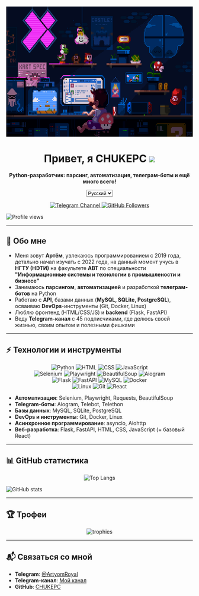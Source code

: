 <p align="center">
  <img 
    src="https://github.com/CHUKEPC/CHUKEPC/blob/main/images/banner.gif" 
    alt="banner" 
    width="600" 
    height="350"
  />
</p>

<h1 align="center">
  <span id="greeting">Привет, я CHUKEPC</span> <img src="https://media.giphy.com/media/hvRJCLFzcasrR4ia7z/giphy.gif" width="30px"/>
</h1>

<p align="center">
  <b><span id="description">Python-разработчик: парсинг, автоматизация, телеграм-боты и ещё много всего!</span></b>
</p>

<p align="center">
  <select id="language-select">
    <option value="ru">Русский</option>
    <option value="en">English</option>
  </select>
</p>

<p align="center">
  <!-- Бэйдж на ваш телеграм-канал. Замените ссылку на нужную -->
  <a href="https://t.me/cnukepcdev" target="_blank">
    <img src="https://img.shields.io/badge/Telegram%20Channel-40%2B%20подписчиков-blue?style=for-the-badge&logo=telegram" alt="Telegram Channel"/>
  </a>

  <!-- Бэйдж на ваши подписчики на GitHub -->
  <a href="https://github.com/CHUKEPC" target="_blank">
    <img src="https://img.shields.io/github/followers/CHUKEPC?style=for-the-badge&label=Follow&logo=github" alt="GitHub Followers"/>
  </a>

  <!-- Бэйдж со счётчиком просмотров профиля -->
  <img 
    src="https://komarev.com/ghpvc/?username=CHUKEPC&color=blue" 
    alt="Profile views" 
    style="max-width:100%;"
  />
</p>

<script>
  const languageSelect = document.getElementById('language-select');
  const greeting = document.getElementById('greeting');
  const description = document.getElementById('description');

  const translations = {
    ru: {
      greeting: 'Привет, я CHUKEPC',
      description: 'Python-разработчик: парсинг, автоматизация, телеграм-боты и ещё много всего!'
    },
    en: {
      greeting: 'Hello, I am CHUKEPC',
      description: 'Python developer: parsing, automation, Telegram bots, and much more!'
    }
  };

  languageSelect.addEventListener('change', (event) => {
    const selectedLanguage = event.target.value;
    greeting.textContent = translations[selectedLanguage].greeting;
    description.textContent = translations[selectedLanguage].description;
  });
</script>

---

## 📝 <span id="about-me">Обо мне</span>

- <span id="about-me-text">Меня зовут **Артём**, увлекаюсь программированием с 2019 года, детально начал изучать с 2022 года, на данный момент учусь в **НГТУ (НЭТИ)** на факультете **АВТ** по специальности **"Информационные системы и технологии в промышлености и бизнесе"**
- Занимаюсь **парсингом**, **автоматизацией** и разработкой **телеграм-ботов** на Python  
- Работаю с **API**, базами данных (**MySQL, SQLite, PostgreSQL**), осваиваю **DevOps**-инструменты (Git, Docker, Linux)  
- Люблю фронтенд (HTML/CSS/JS) и **backend** (Flask, FastAPI)  
- Веду **Telegram-канал** с 45 подписчиками, где делюсь своей жизнью, своим опытом и полезными фишками</span>  

---

## ⚡️ <span id="technologies">Технологии и инструменты</span>

<p align="center">
  <img src="https://img.shields.io/badge/Python-3776AB?style=for-the-badge&logo=python&logoColor=white" alt="Python"/>
  <img src="https://img.shields.io/badge/HTML5-E34F26?style=for-the-badge&logo=html5&logoColor=white" alt="HTML"/>
  <img src="https://img.shields.io/badge/CSS3-1572B6?style=for-the-badge&logo=css3" alt="CSS"/>
  <img src="https://img.shields.io/badge/JavaScript-ES6%2B-F7DF1E?style=for-the-badge&logo=javascript&logoColor=black" alt="JavaScript"/>
  <br>
  <img src="https://img.shields.io/badge/Selenium-%43B02A?style=for-the-badge&logo=selenium&logoColor=white" alt="Selenium"/>
  <img src="https://img.shields.io/badge/Playwright-2EAD33?style=for-the-badge&logo=Playwright&logoColor=white" alt="Playwright"/>
  <img src="https://img.shields.io/badge/BeautifulSoup-00AC6B?style=for-the-badge&logo=BeautifulSoup&logoColor=white" alt="BeautifulSoup"/>
  <img src="https://img.shields.io/badge/Aiogram-2CA5E0?style=for-the-badge&logo=telegram&logoColor=white" alt="Aiogram"/>
  <br>
  <img src="https://img.shields.io/badge/Flask-000000?style=for-the-badge&logo=flask&logoColor=white" alt="Flask"/>
  <img src="https://img.shields.io/badge/FastAPI-009688?style=for-the-badge&logo=fastapi&logoColor=white" alt="FastAPI"/>
  <img src="https://img.shields.io/badge/MySQL-4479A1?style=for-the-badge&logo=mysql&logoColor=white" alt="MySQL"/>
  <img src="https://img.shields.io/badge/Docker-2496ED?style=for-the-badge&logo=docker&logoColor=white" alt="Docker"/>
  <br>
  <img src="https://img.shields.io/badge/Linux-FCC624?style=for-the-badge&logo=linux&logoColor=black" alt="Linux"/>
  <img src="https://img.shields.io/badge/Git-F05032?style=for-the-badge&logo=git&logoColor=white" alt="Git"/>
  <img src="https://img.shields.io/badge/React-basics-61DAFB?style=for-the-badge&logo=react&logoColor=white" alt="React"/>
</p>

- **Автоматизация**: Selenium, Playwright, Requests, BeautifulSoup  
- **Telegram-боты**: Aiogram, Telebot, Telethon  
- **Базы данных**: MySQL, SQLite, PostgreSQL  
- **DevOps и инструменты**: Git, Docker, Linux  
- **Асинхронное программирование**: asyncio, Aiohttp  
- **Веб-разработка**: Flask, FastAPI, HTML, CSS, JavaScript (+ базовый React)

---

## 📊 GitHub статистика

<p align="center">
  <img 
    src="https://github-readme-stats.vercel.app/api/top-langs/?username=CHUKEPC&layout=compact&hide_border=true&title_color=FFAE00"
    alt="Top Langs" 
  />
  
  <img 
    src="https://github-readme-stats.vercel.app/api?username=CHUKEPC&show_icons=true&theme=radical&hide_border=true&count_private=true"
    alt="GitHub stats" 
  />
</p>

---

## 🏆 Трофеи
<p align="center">
  <img src="https://github-profile-trophy.vercel.app/?username=CHUKEPC&theme=dracula&column=4" alt="trophies" />
</p>

---

## 📬 Связаться со мной

- **Telegram**: [@ArtyomRoyal](https://t.me/ArtyomRoyal) 
- **Telegram-канал**: [Мой канал](https://t.me/cnukepcdev)
- **GitHub**: [CHUKEPC](https://github.com/CHUKEPC)  

<p align="center">
